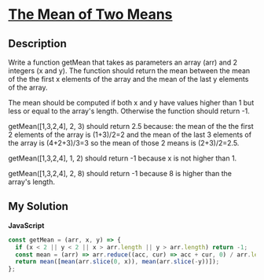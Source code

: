 # [The Mean of Two Means](https://www.codewars.com/kata/583df40bf30065fa9900010c)

## Description

Write a function getMean that takes as parameters an array (arr) and 2 integers (x and y). The function should return the mean between the mean of the the first x elements of the array and the mean of the last y elements of the array.

The mean should be computed if both x and y have values higher than 1 but less or equal to the array's length. Otherwise the function should return -1.

getMean([1,3,2,4], 2, 3) should return 2.5 because: the mean of the the first 2 elements of the array is (1+3)/2=2 and the mean of the last 3 elements of the array is (4+2+3)/3=3 so the mean of those 2 means is (2+3)/2=2.5.

getMean([1,3,2,4], 1, 2) should return -1 because x is not higher than 1.

getMean([1,3,2,4], 2, 8) should return -1 because 8 is higher than the array's length.

## My Solution

**JavaScript**

```js
const getMean = (arr, x, y) => {
  if (x < 2 || y < 2 || x > arr.length || y > arr.length) return -1;
  const mean = (arr) => arr.reduce((acc, cur) => acc + cur, 0) / arr.length;
  return mean([mean(arr.slice(0, x)), mean(arr.slice(-y))]);
};
```

